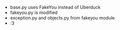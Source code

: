 - base.py uses FakeYou instead of Uberduck
- fakeyou.py is modified
- exception.py and objects.py from fakeyou module
-   :3
